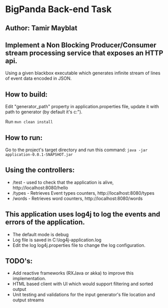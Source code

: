 # BigPanda Back-end Task

## Author: Tamir Mayblat

## Implement a Non Blocking Producer/Consumer stream processing service that exposes an HTTP api.
Using a given blackbox executable which generates infinite stream of lines of event data encoded in JSON. 

## How to build:
Edit "generator_path" property in application.properties file, update it with path to generator (by default it's c:\").

Run `mvn clean install`

## How to run:
Go to the project's target directory and run this command:
`java -jar application-0.0.1-SNAPSHOT.jar`

## Using the controllers: 
* /test - used to check that the application is alive, http://localhost:8080/hello 
* /types - Retrieves Event types counters, http://localhost:8080/types
* /words - Retrieves word counters, http://localhost:8080/words

## This application uses log4j to log the events and errors of the application. 
* The default mode is debug
* Log file is saved in C:\\log4j-application.log
* Edit the log log4j.properties file to change the log configuration.

## TODO's:
* Add reactive frameworks (RXJava or akka) to improve this implementation.   
* HTML based client with UI which would support filtering and sorted output
* Unit testing and validations for the input generator's file location and output streams
 
